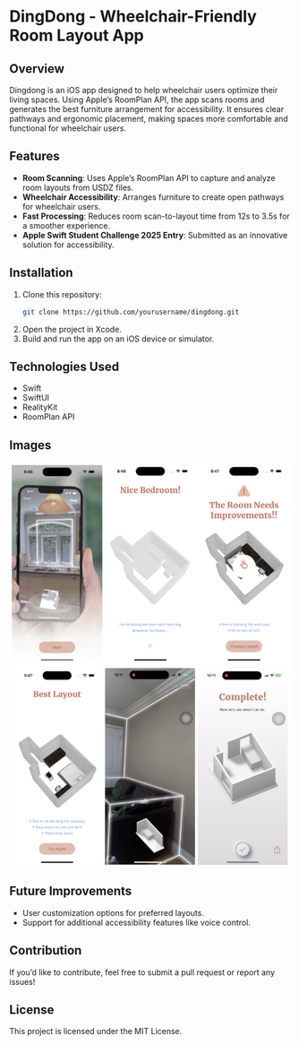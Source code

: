 # DingDong - Wheelchair-Friendly Room Layout App

## Overview
Dingdong is an iOS app designed to help wheelchair users optimize their living spaces. Using Apple’s RoomPlan API, the app scans rooms and generates the best furniture arrangement for accessibility. It ensures clear pathways and ergonomic placement, making spaces more comfortable and functional for wheelchair users.

## Features
- **Room Scanning**: Uses Apple’s RoomPlan API to capture and analyze room layouts from USDZ files.
- **Wheelchair Accessibility**: Arranges furniture to create open pathways for wheelchair users.
- **Fast Processing**: Reduces room scan-to-layout time from 12s to 3.5s for a smoother experience.
- **Apple Swift Student Challenge 2025 Entry**: Submitted as an innovative solution for accessibility.

## Installation
1. Clone this repository:
   ```sh
   git clone https://github.com/yourusername/dingdong.git
   ```
2. Open the project in Xcode.
3. Build and run the app on an iOS device or simulator.

## Technologies Used
- Swift
- SwiftUI
- RealityKit
- RoomPlan API

## Images
![Screenshot 1](screenshots/dingdong-app-ss.png)

## Future Improvements
- User customization options for preferred layouts.
- Support for additional accessibility features like voice control.

## Contribution
If you’d like to contribute, feel free to submit a pull request or report any issues!

## License
This project is licensed under the MIT License.

